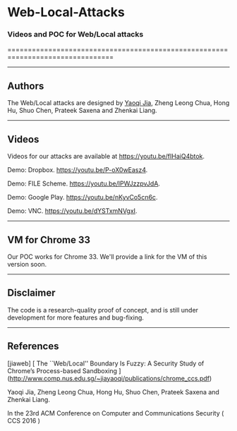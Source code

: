 # Web-Local-Attacks
### Videos and POC for Web/Local attacks 
================================================================================

--------------------------------------------------------------------------------
Authors
--------------------------------------------------------------------------------

The Web/Local attacks are designed by [Yaoqi Jia], Zheng Leong Chua, Hong Hu, 
Shuo Chen, Prateek Saxena and Zhenkai Liang.

--------------------------------------------------------------------------------
Videos
--------------------------------------------------------------------------------

Videos for our attacks are available at https://youtu.be/fIHaiQ4btok.

Demo: Dropbox. https://youtu.be/P-oX0wEasz4.

Demo: FILE Scheme. https://youtu.be/IPWJzzpvJdA.

Demo: Google Play. https://youtu.be/nKyvCo5cn6c.

Demo: VNC. https://youtu.be/dYSTxmNVgxI.

--------------------------------------------------------------------------------
VM for Chrome 33
--------------------------------------------------------------------------------

Our POC works for Chrome 33. We'll provide a link for the VM of this version soon.

--------------------------------------------------------------------------------
Disclaimer
--------------------------------------------------------------------------------

The code is a research-quality proof of concept, and is still under development for more features and bug-fixing.

--------------------------------------------------------------------------------
References
--------------------------------------------------------------------------------

\[jiaweb] [
The ``Web/Local'' Boundary Is Fuzzy: A Security Study of Chrome’s Process-based Sandboxing
] (http://www.comp.nus.edu.sg/~jiayaoqi/publications/chrome_ccs.pdf)

  Yaoqi Jia, Zheng Leong Chua, Hong Hu, Shuo Chen, Prateek Saxena and Zhenkai Liang. 
  
  In the 23rd ACM Conference on Computer and Communications Security ( CCS 2016 )

[Yaoqi Jia]: http://www.comp.nus.edu.sg/~jiayaoqi/


